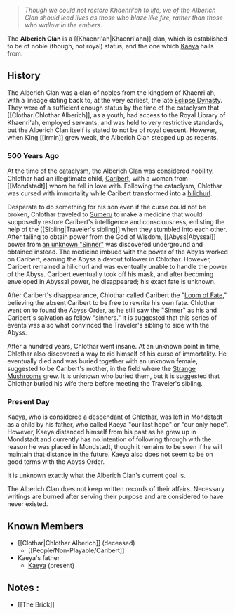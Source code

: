 > *Though we could not restore Khaenri'ah to life, we of the Alberich Clan should lead lives as those who blaze like fire, rather than those who wallow in the embers.*

The **Alberich Clan** is a [[Khaenri'ah|Khaenri'ahn]] clan, which is established to be of noble (though, not royal) status, and the one which [Kaeya](https://genshin-impact.fandom.com/wiki/Kaeya "Kaeya") hails from.

## History

The Alberich Clan was a clan of nobles from the kingdom of Khaenri'ah, with a lineage dating back to, at the very earliest, the late [Eclipse Dynasty](https://genshin-impact.fandom.com/wiki/Eclipse_Dynasty "Eclipse Dynasty"). They were of a sufficient enough status by the time of the cataclysm that [[Clothar|Chlothar Alberich]], as a youth, had access to the Royal Library of Khaenri'ah, employed servants, and was held to very restrictive standards, but the Alberich Clan itself is stated to not be of royal descent. However, when King [[Irmin]] grew weak, the Alberich Clan stepped up as regents.

### 500 Years Ago

At the time of the [cataclysm](https://genshin-impact.fandom.com/wiki/Cataclysm "Cataclysm"), the Alberich Clan was considered nobility. Chlothar had an illegitimate child, [Caribert](https://genshin-impact.fandom.com/wiki/Caribert_(NPC) "Caribert (NPC)"), with a woman from [[Mondstadt]] whom he fell in love with. Following the cataclysm, Chlothar was cursed with immortality while Caribert transformed into a [hilichurl](https://genshin-impact.fandom.com/wiki/Hilichurl "Hilichurl").

Desperate to do something for his son even if the curse could not be broken, Chlothar traveled to [Sumeru](https://genshin-impact.fandom.com/wiki/Sumeru "Sumeru") to make a medicine that would supposedly restore Caribert's intelligence and consciousness, enlisting the help of the [[Sibling|Traveler's sibling]] when they stumbled into each other. After failing to obtain power from the God of Wisdom, [[Abyss|Abyssal]] power from [an unknown "Sinner"](https://genshin-impact.fandom.com/wiki/Voice_Inside_the_Head "Voice Inside the Head") was discovered underground and obtained instead. The medicine imbued with the power of the Abyss worked on Caribert, earning the Abyss a devout follower in Chlothar. However, Caribert remained a hilichurl and was eventually unable to handle the power of the Abyss. Caribert eventually took off his mask, and after becoming enveloped in Abyssal power, he disappeared; his exact fate is unknown.

After Caribert's disappearance, Chlothar called Caribert the "[Loom of Fate](https://genshin-impact.fandom.com/wiki/Loom_of_Fate "Loom of Fate")," believing the absent Caribert to be free to rewrite his own fate. Chlothar went on to found the Abyss Order, as he still saw the "Sinner" as his and Caribert's salvation as fellow "sinners." It is suggested that this series of events was also what convinced the Traveler's sibling to side with the Abyss.

After a hundred years, Chlothar went insane. At an unknown point in time, Chlothar also discovered a way to rid himself of his curse of immortality. He eventually died and was buried together with an unknown female, suggested to be Caribert's mother, in the field where the [Strange Mushrooms](https://genshin-impact.fandom.com/wiki/Strange_Mushroom "Strange Mushroom") grew. It is unknown who buried them, but it is suggested that Chlothar buried his wife there before meeting the Traveler's sibling.

### Present Day

Kaeya, who is considered a descendant of Chlothar, was left in Mondstadt as a child by his father, who called Kaeya "our last hope" or "our only hope". However, Kaeya distanced himself from his past as he grew up in Mondstadt and currently has no intention of following through with the reason he was placed in Mondstadt, though it remains to be seen if he will maintain that distance in the future. Kaeya also does not seem to be on good terms with the Abyss Order.

It is unknown exactly what the Alberich Clan's current goal is.

The Alberich Clan does not keep written records of their affairs. Necessary writings are burned after serving their purpose and are considered to have never existed.

## Known Members

-  [[Clothar|Chlothar Alberich]] (deceased)
    -   [[People/Non-Playable/Caribert]]
-   Kaeya's father
    -   [Kaeya](https://genshin-impact.fandom.com/wiki/Kaeya "Kaeya") (present)


## Notes : 
- [[The Brick]]